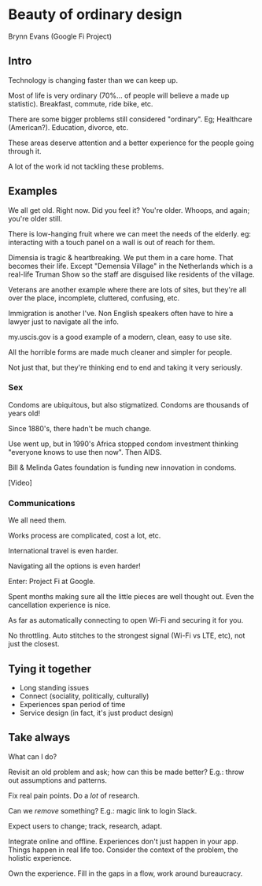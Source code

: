 # Beauty of ordinary design

Brynn Evans (Google Fi Project)

## Intro

Technology is changing faster than we can keep up.

Most of life is very ordinary (70%... of people will believe a made up
statistic). Breakfast, commute, ride bike, etc.

There are some bigger problems still considered "ordinary". Eg; Healthcare
(American?). Education, divorce, etc.

These areas deserve attention and a better experience for the people going
through it.

A lot of the work id not tackling these problems.

## Examples

We all get old. Right now. Did you feel it? You're older. Whoops, and again;
you're older still.

There is low-hanging fruit where we can meet the needs of the elderly. eg:
interacting with a touch panel on a wall is out of reach for them.

Dimensia is tragic & heartbreaking. We put them in a care home. That becomes
their life. Except "Demensia Village" in the Netherlands which is a real-life
Truman Show so the staff are disguised like residents of the village.

Veterans are another example where there are lots of sites, but they're all over the place, incomplete, cluttered, confusing, etc.

Immigration is another I've. Non English speakers often have to hire a lawyer just to navigate all the info.

my.uscis.gov is a good example of a modern, clean, easy to use site.

All the horrible forms are made much cleaner and simpler for people.

Not just that, but they're thinking end to end and taking it very seriously.

### Sex

Condoms are ubiquitous, but also stigmatized. Condoms are thousands of years old!

Since 1880's, there hadn't be much change.

Use went up, but in 1990's Africa stopped condom investment thinking "everyone knows to use then now". Then AIDS.

Bill & Melinda Gates foundation is funding new innovation in condoms.

[Video]

### Communications

We all need them.

Works process are complicated, cost a lot, etc.

International travel is even harder.

Navigating all the options is even harder!

Enter: Project Fi at Google.

Spent months making sure all the little pieces are well thought out. Even the cancellation experience is nice.

As far as automatically connecting to open Wi-Fi and securing it for you.

No throttling. Auto stitches to the strongest signal (Wi-Fi vs LTE, etc), not just the closest.

## Tying it together

* Long standing issues
* Connect (sociality, politically, culturally)
* Experiences span period of time
* Service design (in fact, it's just product design)

## Take always

What can I do?

Revisit an old problem and ask; how can this be made better? E.g.: throw out assumptions and patterns.

Fix real pain points. Do a _lot_ of research.

Can we _remove_ something? E.g.: magic link to login Slack.

Expect users to change; track, research, adapt.

Integrate online and offline. Experiences don't just happen in your app. Things happen in real life too. Consider the context of the problem, the holistic experience.

Own the experience. Fill in the gaps in a flow, work around bureaucracy.
